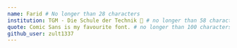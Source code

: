 ```yaml
---
name: Farid # No longer than 28 characters
institution: TGM - Die Schule der Technik 🚩 # no longer than 58 characters
quote: Comic Sans is my favourite font. # no longer than 100 characters, avoid using quotes(") to guarantee the format remains the same.
github_user: zult1337
---
```

